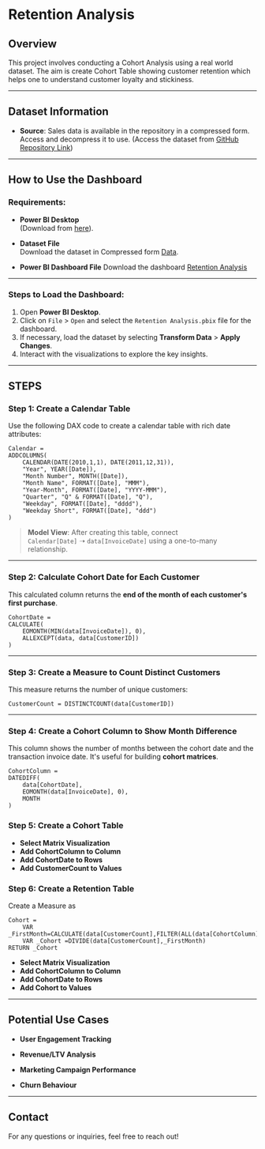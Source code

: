 # Retention Analysis


## Overview

This project involves conducting a Cohort Analysis using a real world dataset. The aim is create Cohort Table showing customer retention which helps one to understand customer loyalty and stickiness.

---

## Dataset Information

- **Source**: Sales data is available in the repository in a compressed form. Access and decompress it to use.
  (Access the dataset from [GitHub Repository Link](https://github.com/Analyst-Aslam/Retention_Analysis))


---

## How to Use the Dashboard

### Requirements:

- **Power BI Desktop**  
  (Download from [here](https://www.microsoft.com/en-us/download/details.aspx?id=58494)).

- **Dataset File**  
  Download the dataset in Compressed form [Data](https://github.com/Analyst-Aslam/Retention_Analysis/blob/main/data.csv.zip).

- **Power BI Dashboard File**
  Download the dashboard [Retention Analysis](https://github.com/Analyst-Aslam/Retention_Analysis/blob/main/Retention%20Analysis.pbix)
---

### Steps to Load the Dashboard:

1. Open **Power BI Desktop**.
2. Click on `File` > `Open` and select the `Retention Analysis.pbix` file for the dashboard.
3. If necessary, load the dataset by selecting **Transform Data** > **Apply Changes**.
4. Interact with the visualizations to explore the key insights.

---

## STEPS

### Step 1: Create a Calendar Table

Use the following DAX code to create a calendar table with rich date attributes:

```dax
Calendar = 
ADDCOLUMNS(
    CALENDAR(DATE(2010,1,1), DATE(2011,12,31)),
    "Year", YEAR([Date]),
    "Month Number", MONTH([Date]),
    "Month Name", FORMAT([Date], "MMM"),
    "Year-Month", FORMAT([Date], "YYYY-MMM"),
    "Quarter", "Q" & FORMAT([Date], "Q"),
    "Weekday", FORMAT([Date], "dddd"),
    "Weekday Short", FORMAT([Date], "ddd")
)
```

> **Model View**: After creating this table, connect  
> `Calendar[Date]` ➝ `data[InvoiceDate]` using a one-to-many relationship.

---

### Step 2: Calculate Cohort Date for Each Customer

This calculated column returns the **end of the month of each customer's first purchase**.

```dax
CohortDate = 
CALCULATE(
    EOMONTH(MIN(data[InvoiceDate]), 0),
    ALLEXCEPT(data, data[CustomerID])
)
```

---

### Step 3: Create a Measure to Count Distinct Customers

This measure returns the number of unique customers:

```dax
CustomerCount = DISTINCTCOUNT(data[CustomerID])
```

---

### Step 4: Create a Cohort Column to Show Month Difference

This column shows the number of months between the cohort date and the transaction invoice date. It's useful for building **cohort matrices**.

```dax
CohortColumn = 
DATEDIFF(
    data[CohortDate],
    EOMONTH(data[InvoiceDate], 0),
    MONTH
)
```
### Step 5: Create a Cohort Table

- **Select Matrix Visualization**
- **Add CohortColumn to Column**
- **Add CohortDate to Rows**
- **Add CustomerCount to Values**

### Step 6: Create a Retention Table

Create a Measure as

```dax
Cohort = 
    VAR _FirstMonth=CALCULATE(data[CustomerCount],FILTER(ALL(data[CohortColumn]),data[CohortColumn]=0))
    VAR _Cohort =DIVIDE(data[CustomerCount],_FirstMonth)
RETURN _Cohort
```

- **Select Matrix Visualization**
- **Add CohortColumn to Column**
- **Add CohortDate to Rows**
- **Add Cohort to Values**


---

## Potential Use Cases

- **User Engagement Tracking**  

- **Revenue/LTV Analysis**  

- **Marketing Campaign Performance**  

- **Churn Behaviour**  

---


## Contact

For any questions or inquiries, feel free to reach out!
